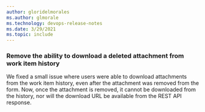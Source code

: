 ```yaml
---
author: gloridelmorales
ms.author: glmorale
ms.technology: devops-release-notes
ms.date: 3/29/2021
ms.topic: include
---
```


### Remove the ability to download a deleted attachment from work item history

We fixed a small issue where users were able to download attachments from the work item history, even after the attachment was removed from the form. Now, once the attachment is removed, it cannot be downloaded from the history, nor will the download URL be available from the REST API response.